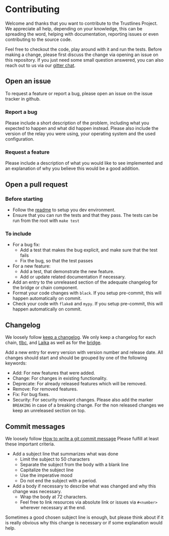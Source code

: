 # Contributing

Welcome and thanks that you want to contribute to the Trustlines Project.
We appreciate all help, depending on your knowledge, this can be
spreading the word, helping with documentation, reporting issues or even contributing to the source code.

Feel free to checkout the code, play around with it and run the tests.
Before making a change, please first discuss the change via opening an issue on this
repository. If you just need some small question answered, you can also reach out to
us via our [gitter chat](https://gitter.im/trustlines/community).

## Open an issue

To request a feature or report a bug, please open an issue on the issue tracker in github.

### Report a bug

Please include a short description of the problem, including what you expected to happen and what did happen instead.
Please also include the version of the relay you were using, your operating system and the used configuration.

### Request a feature

Please include a description of what you would like to see implemented and an explanation of why you believe this would
 be a good addition.

## Open a pull request

### Before starting

- Follow the [readme](/README.rst) to setup you dev environment.
- Ensure that you can run the tests and that they pass. The tests can be run from the root with `make test`

### To include

- For a bug fix:
  - Add a test that makes the bug explicit, and make sure that the test fails
  - Fix the bug, so that the test passes
- For a new feature:
  - Add a test, that demonstrate the new feature.
  - Add or update related documentation if necessary.
- Add an entry to the unreleased section of the adequate changelog for the bridge or chain component.
- Format your code changes with `black`. If you setup pre-commit, this will happen automatically on commit.
- Check your code with `flake8` and `mypy`. If you setup pre-commit, this will happen automatically on commit.

## Changelog

We loosely follow [keep a changelog](https://keepachangelog.com/en/0.3.0/).
We only keep a changelog for each chain, [tlbc](/chain/tlbc/CHANGELOG.rst),
and [Laika](/chain/laika/CHANGELOG.rst) as well as for the [bridge](/bridge/CHANGELOG.rst).

Add a new entry for every version with version number and release date.
All changes should start and should be grouped by one of the following keywords:
   - Add: For new features that were added.
   - Change: For changes in existing functionality.
   - Deprecate: For already released features which will be removed.
   - Remove: For removed features.
   - Fix: For bug fixes.
   - Security: For security relevant changes.
Please also add the marker `BREAKING` in case of a breaking change.
For the non released changes we keep an unreleased section on top.


## Commit messages
We loosely follow [How to write a git commit message](https://chris.beams.io/posts/git-commit/)
Please fulfill at least these important criteria.

- Add a subject line that summarizes what was done
  - Limit the subject to 50 characters
  - Separate the subject from the body with a blank line
  - Capitalize the subject line
  - Use the imperative mood
  - Do not end the subject with a period.
- Add a body if necessary to describe what was changed and why this change was necessary.
  - Wrap the body at 72 characters.
  - Feel free to link resources via absolute link or issues via `#<number>` wherever necessary
    at the end.

Sometimes a good chosen subject line is enough, but please think about if it is really obvious why this change is necessary
or if some explanation would help.
